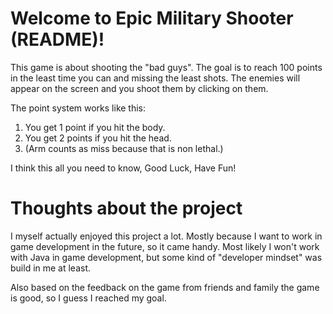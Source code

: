Welcome to Epic Military Shooter (README)!
=================================================

This game is about shooting the "bad guys".
The goal is to reach 100 points in the least time you can and missing the least shots.
The enemies will appear on the screen and you shoot them by clicking on them.

The point system works like this:
1. You get 1 point if you hit the body.
2. You get 2 points if you hit the head.
3. (Arm counts as miss because that is non lethal.)

I think this all you need to know, Good Luck, Have Fun!

Thoughts about the project
==========================

I myself actually enjoyed this project a lot. Mostly because I want to work in game 
development in the future, so it came handy. Most likely I won't work with Java in game
development, but some kind of "developer mindset" was build in me at least. 

Also based on the feedback on the game from friends and family the game is good, so I 
guess I reached my goal. 
    
